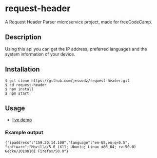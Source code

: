 # request-header

A Request Header Parser microservice project, made for freeCodeCamp.

## Description
Using this api you can get the IP address, preferred languages and the system information of your device.

## Installation
```
$ git clone https://github.com/jesuodz/request-header.git
$ cd request-header
$ npm install
$ npm start
```

## Usage
- [live demo](https://jesuodz-request-header.glitch.me/)

### Example output
`{"ipaddress":"159.20.14.100","language":"en-US,en;q=0.5",
"software":"Mozilla/5.0 (X11; Ubuntu; Linux x86_64; rv:50.0) Gecko/20100101 Firefox/50.0"}`